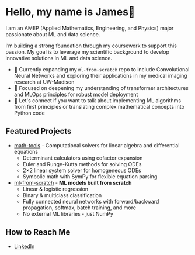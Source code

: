 # Hello, my name is James👋


I am an AMEP (Applied Mathematics, Engineering, and Physics) major passionate about ML and data science.

I’m building a strong foundation through my coursework to support this passion. My goal is to leverage my scientific background to develop innovative solutions in ML and data science.

- 🔭 Currently expanding my `ml-from-scratch` repo to include Convolutional Neural Networks and exploring their applications in my medical imaging research at UW-Madison
- 🌱 Focused on deepening my understanding of transformer architectures and MLOps principles for robust model deployment
- 💬 Let's connect if you want to talk about implementing ML algorithms from first principles or translating complex mathematical concepts into Python code

## Featured Projects
- [math-tools](https://github.com/jamesmml/math-tools) - Computational solvers for linear algebra and differential equations
  - Determinant calculators using cofactor expansion
  - Euler and Runge-Kutta methods for solving ODEs
  - 2×2 linear system solver for homogeneous ODEs
  - Symbolic math with SymPy for flexible equation parsing
- [ml-from-scratch](https://github.com/jamesmml/ml-from-scratch) - **ML models built from scratch**
  - Linear & logistic regression  
  - Binary & multiclass classification  
  - Fully connected neural networks with forward/backward propagation, softmax, batch training, and more  
  - No external ML libraries - just NumPy  


## How to Reach Me
- [LinkedIn](https://www.linkedin.com/in/james-milgram-10a5a8325)
